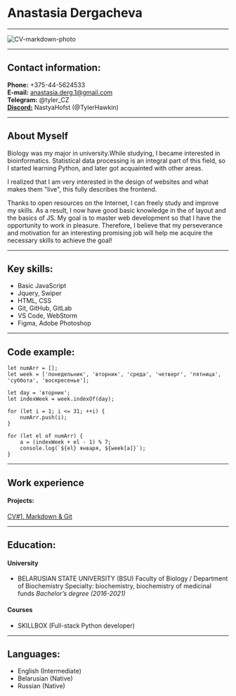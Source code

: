 # Anastasia Dergacheva

---

![CV-markdown-photo](https://cdn-icons-png.flaticon.com/512/2784/2784445.png "photo for cv")

---

## Contact information:
**Phone:** +375-44-5624533   
**E-mail:** anastasia.derg.1@gmail.com   
**Telegram:** @tyler_CZ   
**[Discord:](https://discord.com/ "Discord")** NastyaHofst (@TylerHawkin) 

---

## About Myself
Biology was my major in university.While studying, I became interested in bioinformatics. Statistical data processing is an integral part of this field, so I started learning Python, and later got acquainted with other areas.

I realized that I am very interested in the design of websites and what makes them "live", this fully describes the frontend.

Thanks to open resources on the Internet, I can freely study and improve my skills. As a result, I now have good basic knowledge in the of layout and the basics of JS.
My goal is to master web development so that I have the opportunity to work in pleasure.
Therefore, I believe that my perseverance and motivation for an interesting promising job will help me acquire the necessary skills to achieve the goal!

---

## Key skills:
- Basic JavaScript
- Jquery, Swiper
- HTML, CSS
- Git, GitHub, GitLab
- VS Code, WebStorm
- Figma, Adobe Photoshop

---

## Code example:
```
let numArr = [];
let week = ['понедельник', 'вторник', 'среда', 'четверг', 'пятница', 'суббота', 'воскресенье'];

let day = 'вторник';
let indexWeek = week.indexOf(day);

for (let i = 1; i <= 31; ++i) {
    numArr.push(i);
}

for (let el of numArr) {
    a = (indexWeek + el - 1) % 7; 
    console.log(`${el} января, ${week[a]}`);
}
```

---

## Work experience
#### Projects:
[CV#1. Markdown & Git](https://github.com/TylerHawkin/rsschool-cv/tree/gh-pages "Project CV.Markdown & Git")

---

## Education:
#### University
- BELARUSIAN STATE UNIVERSITY (BSU)
Faculty of Biology / Department of Biochemistry
Specialty: biochemistry, biochemistry of medicinal funds
*Bachelor’s degree (2016-2021)*

#### Courses
- SKILLBOX (Full-stack Python developer)

***

## Languages:
- English (Intermediate)
- Belarusian (Native)
- Russian (Native)
